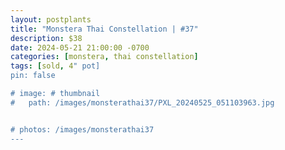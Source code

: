 ```yaml
---
layout: postplants
title: "Monstera Thai Constellation | #37"
description: $38
date: 2024-05-21 21:00:00 -0700
categories: [monstera, thai constellation]
tags: [sold, 4" pot]
pin: false

# image: # thumbnail
#   path: /images/monsterathai37/PXL_20240525_051103963.jpg


# photos: /images/monsterathai37
---
```

